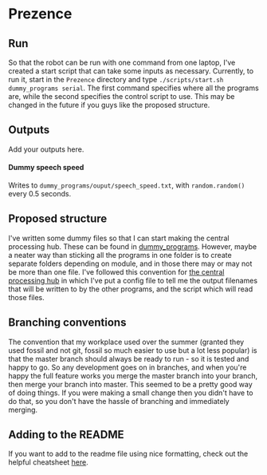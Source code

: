 # Prezence

## Run
So that the robot can be run with one command from one laptop, I've created a start script that can take some inputs as necessary. Currently, to run it, start in the `Prezence` directory and type `./scripts/start.sh dummy_programs serial`. The first command specifies where all the programs are, while the second specifies the control script to use. This may be changed in the future if you guys like the proposed structure.

## Outputs
Add your outputs here.
#### Dummy speech speed
Writes to `dummy_programs/ouput/speech_speed.txt`, with `random.random()` every 0.5 seconds.

## Proposed structure
I've written some dummy files so that I can start making the central processing hub. These can be found in [dummy_programs](dummy_programs). However, maybe a neater way than sticking all the programs in one folder is to create separate folders depending on module, and in those there may or may not be more than one file. I've followed this convention for [the central processing hub](central_proc) in which I've put a config file to tell me the output filenames that will be written to by the other programs, and the script which will read those files.

## Branching conventions
The convention that my workplace used over the summer (granted they used fossil and not git, fossil so much easier to use but a lot less popular) is that the master branch should always be ready to run - so it is tested and happy to go. So any development goes on in branches, and when you're happy the full feature works you merge the master branch into your branch, then merge your branch into master. This seemed to be a pretty good way of doing things. If you were making a small change then you didn't have to do that, so you don't have the hassle of branching and immediately merging.

## Adding to the README
If you want to add to the readme file using nice formatting, check out the helpful cheatsheet [here](https://github.com/adam-p/markdown-here/wiki/Markdown-Cheatsheet).